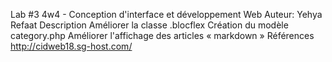Lab #3
4w4 - Conception d'interface et développement Web
Auteur: Yehya Refaat
Description
Améliorer la classe .blocflex
Création du modèle category.php
Améliorer l'affichage des articles « markdown »
Références
http://cidweb18.sg-host.com/